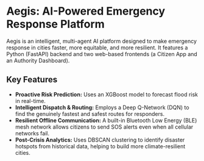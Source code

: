 # Aegis: AI-Powered Emergency Response Platform

Aegis is an intelligent, multi-agent AI platform designed to make emergency response in cities faster, more equitable, and more resilient. It features a Python (FastAPI) backend and two web-based frontends (a Citizen App and an Authority Dashboard).

## Key Features
- **Proactive Risk Prediction:** Uses an XGBoost model to forecast flood risk in real-time.
- **Intelligent Dispatch & Routing:** Employs a Deep Q-Network (DQN) to find the genuinely fastest and safest routes for responders.
- **Resilient Offline Communication:** A built-in Bluetooth Low Energy (BLE) mesh network allows citizens to send SOS alerts even when all cellular networks fail.
- **Post-Crisis Analytics:** Uses DBSCAN clustering to identify disaster hotspots from historical data, helping to build more climate-resilient cities.
